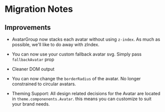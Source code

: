 # Migration Notes

## Improvements

- AvatarGroup now stacks each avatar without using `z-index`. As much as
  possible, we'll like to do away with zIndex.

- You can now use your custom fallback avatar svg. Simply pass `fallbackAvatar`
  prop

- Cleaner DOM output

- You can now change the `borderRadius` of the avatar. No longer constrained to
  circular avatars.

- Theming Support: All design related decisions for the Avatar are located in
  `theme.componenents.Avatar`. this means you can customize to suit your brand
  needs.
